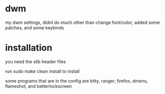 # dwm
my dwm settings, didnt do much other than change font/color, added some patches, and some keybinds

# installation
you need the xlib header files

run sudo make clean install to install

some programs that are in the config are kitty, ranger, firefox, dmenu, flameshot, and betterlockscreen
